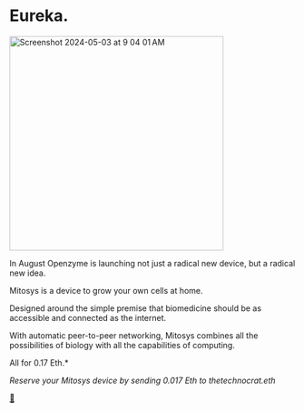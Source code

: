 # Eureka.

<img width="377" alt="Screenshot 2024-05-03 at 9 04 01 AM" src="https://github.com/Openzyme/openzyme/assets/9427089/35f25539-f4f2-40ea-97c2-1edd8d898e75">

In August Openzyme is launching not just a radical new device, but a radical new idea.

Mitosys is a device to grow your own cells at home.

Designed around the simple premise that biomedicine should be as accessible and connected as the internet.

With automatic peer-to-peer networking, Mitosys combines all the possibilities of biology with all the capabilities of computing.

All for 0.17 Eth.*

_Reserve your Mitosys device by sending 0.017 Eth to thetechnocrat.eth_

[👾](https://app.radicle.xyz/nodes/ash.radicle.garden/rad:z3f8K3uSSd1qPZ7UWpFK9aL4tiiAr)
